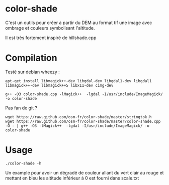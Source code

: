 color-shade
===========

C'est un outils pour créer à partir du DEM au format tif une image avec ombrage et couleurs symbolisant l'altitude.

Il est très fortement inspiré de hillshade.cpp

Compilation
===========
Testé sur debian wheezy :

```
apt-get install libmagick++-dev libgdal-dev libgdal1-dev libgdal1 libmagick++-dev libmagick++5 libx11-dev cimg-dev

```

```
g++ -O3 color-shade.cpp -lMagick++  -lgdal -I/usr/include/ImageMagick/ -o color-shade
```

Pas fan de git ?

```
wget https://raw.github.com/osm-fr/color-shade/master/stringtok.h
wget https://raw.github.com/osm-fr/color-shade/master/color-shade.cpp -O - | g++ -O3 -lMagick++  -lgdal -I/usr/include/ImageMagick/ -o color-shade
```


Usage
=====
```
./color-shade -h
```
Un example pour avoir un dégradé de couleur allant du vert clair au rouge et mettant en bleu les altitude inférieur à 0 est 
fourni dans scale.txt